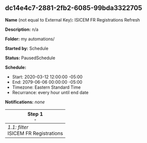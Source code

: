 ## dc14e4c7-2881-2fb2-6085-99bda3322705

**Name** (not equal to External Key)**:** ISICEM FR Registrations Refresh

**Description:** n/a

**Folder:** my automations/

**Started by:** Schedule

**Status:** PausedSchedule

**Schedule:**

* Start: 2020-03-12 12:00:00 -05:00
* End: 2079-06-06 00:00:00 -05:00
* Timezone: Eastern Standard Time
* Recurrance: every hour until end date

**Notifications:** _none_


| Step 1<br>_<small>-</small>_ |
| --- |
| _1.1: filter_<br>ISICEM FR Registrations |
